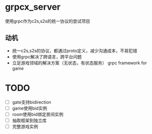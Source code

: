 # grpcx_server
使用grpc作为c2s,s2s的统一协议的尝试项目
## 动机
- 统一c2s,s2s的协议，都通过proto定义，减少沟通成本，不易犯错
- 使用grpc解决了跨语言，跨平台问题
- 立足游戏领域的解决方案（无状态，有状态服务）
grpc framework for game 

# TODO
- [ ] gate支持bidirection
- [ ] game使用bid实例
- [ ] room使用bid绑定房间实例
- [ ] 抽取框架到独立库
- [ ] 完整游戏实例